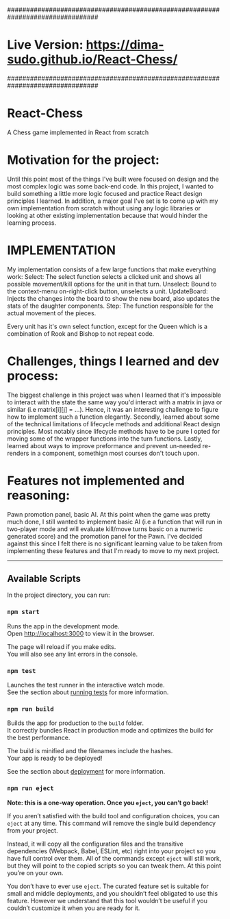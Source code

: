 
################################################################################
# Live Version: https://dima-sudo.github.io/React-Chess/ #
################################################################################

# React-Chess
A Chess game implemented in React from scratch


Motivation for the project:
===========================
Until this point most of the things I've built were focused on design and the most complex logic was some back-end code.
In this project, I wanted to build something a little more logic focused and practice React design principles I learned.
In addition, a major goal I've set is to come up with my own implementation from scratch without using any logic libraries 
or looking at other existing implementation because that would hinder the learning process.


IMPLEMENTATION
====================================
My implementation consists of a few large functions that make everything work:
Select: The select function selects a clicked unit and shows all possible movement/kill options for the unit in that turn.
Unselect: Bound to the context-menu on-right-click button, unselects a unit.
UpdateBoard: Injects the changes into the board to show the new board, also updates the stats of the daughter components.
Step: The function responsible for the actual movement of the pieces.

Every unit has it's own select function, except for the Queen which is a combination of Rook and Bishop to not repeat code.


Challenges, things I learned and dev process:
=============================================
The biggest challenge in this project was when I learned that it's impossible to interact with the state the same way you'd
interact with a matrix in java or similar (i.e matrix[i][j] = ...). Hence, it was an interesting challenge to figure how to 
implement such a function elegantly.
Secondly, learned about some of the technical limitations of lifecycle methods and additional React design principles. Most notably
since lifecycle methods have to be pure I opted for moving some of the wrapper functions into the turn functions.
Lastly, learned about ways to improve preformance and prevent un-needed re-renders in a component, somethign most courses don't 
touch upon.


Features not implemented and reasoning:
=======================================
Pawn promotion panel, basic AI.
At this point when the game was pretty much done, I still wanted to implement basic AI (i.e a function that will run in two-player
mode and will evaluate kill/move turns basic on a numeric generated score) and the promotion panel for the Pawn. I've decided against 
this since I felt there is no significant learning value to be taken from implementing these features and that I'm ready to move
to my next project.



-----------------------------------------------------------------------------------------------------------------------------



## Available Scripts

In the project directory, you can run:

### `npm start`

Runs the app in the development mode.<br />
Open [http://localhost:3000](http://localhost:3000) to view it in the browser.

The page will reload if you make edits.<br />
You will also see any lint errors in the console.

### `npm test`

Launches the test runner in the interactive watch mode.<br />
See the section about [running tests](https://facebook.github.io/create-react-app/docs/running-tests) for more information.

### `npm run build`

Builds the app for production to the `build` folder.<br />
It correctly bundles React in production mode and optimizes the build for the best performance.

The build is minified and the filenames include the hashes.<br />
Your app is ready to be deployed!

See the section about [deployment](https://facebook.github.io/create-react-app/docs/deployment) for more information.

### `npm run eject`

**Note: this is a one-way operation. Once you `eject`, you can’t go back!**

If you aren’t satisfied with the build tool and configuration choices, you can `eject` at any time. This command will remove the single build dependency from your project.

Instead, it will copy all the configuration files and the transitive dependencies (Webpack, Babel, ESLint, etc) right into your project so you have full control over them. All of the commands except `eject` will still work, but they will point to the copied scripts so you can tweak them. At this point you’re on your own.

You don’t have to ever use `eject`. The curated feature set is suitable for small and middle deployments, and you shouldn’t feel obligated to use this feature. However we understand that this tool wouldn’t be useful if you couldn’t customize it when you are ready for it.


